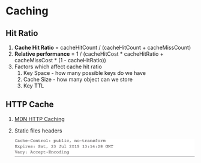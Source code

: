 # Caching

## Hit Ratio
1. **Cache Hit Ratio** = cacheHitCount / (cacheHitCount + cacheMissCount)
1. **Relative performance** = 1 / (cacheHitCost * cacheHitRatio + cacheMissCost * (1 - cacheHitRatio))
1. Factors which affect cache hit ratio
    1. Key Space - how many possible keys do we have
    1. Cache Size - how many object can we store
    1. Key TTL

## HTTP Cache
1. [MDN HTTP Caching](https://developer.mozilla.org/en-US/docs/Web/HTTP/Caching)
1. Static files headers

    ![Static files headers](./img/static-files-headers.jpg)

